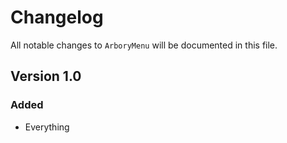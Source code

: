 # Changelog

All notable changes to `ArboryMenu` will be documented in this file.

## Version 1.0

### Added
- Everything
